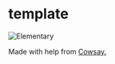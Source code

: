 # template

![Elementary](https://github.com/RVCC-IDMX/ticket-manager-timcarroll761/blob/main/images/Bot.png?raw=true)

Made with help from [Cowsay.](https://github.com/piuccio/cowsay)
